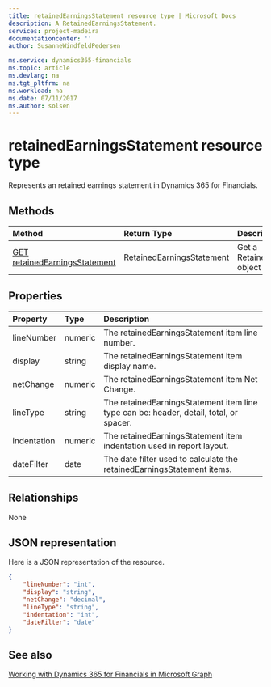 ```yaml
---
title: retainedEarningsStatement resource type | Microsoft Docs
description: A RetainedEarningsStatement.
services: project-madeira
documentationcenter: ''
author: SusanneWindfeldPedersen

ms.service: dynamics365-financials
ms.topic: article
ms.devlang: na
ms.tgt_pltfrm: na
ms.workload: na
ms.date: 07/11/2017
ms.author: solsen
---
```


# retainedEarningsStatement resource type
Represents an retained earnings statement in Dynamics 365 for Financials.

## Methods

| Method       | Return Type  |Description|
|:---------------|:--------|:----------|
|[GET retainedEarningsStatement](../api/dynamics_get_retainedearningsstatement.md)|RetainedEarningsStatement|Get a RetainedEarningsStatement object|

## Properties
| Property	   | Type	|Description|
|:---------------|:--------|:----------|
|lineNumber|numeric|The retainedEarningsStatement item line number.|
|display|string|The retainedEarningsStatement item display name.|
|netChange|numeric|The retainedEarningsStatement item Net Change.|
|lineType|string|The retainedEarningsStatement item line type can be: header, detail, total, or spacer.|
|indentation|numeric|The retainedEarningsStatement item indentation used in report layout.|
|dateFilter|date|The date filter used to calculate the retainedEarningsStatement items.|


## Relationships
None

## JSON representation

Here is a JSON representation of the resource.


```json
{
    "lineNumber": "int",
    "display": "string",
    "netChange": "decimal",
    "lineType": "string",
    "indentation": "int",
    "dateFilter": "date"
}

```
## See also
[Working with Dynamics 365 for Financials in Microsoft Graph](../resources/dynamics_overview.md) 
